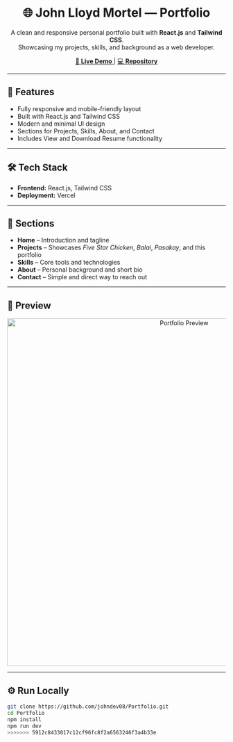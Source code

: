 
<h1 align="center">🌐 John Lloyd Mortel — Portfolio</h1>

<p align="center">
  A clean and responsive personal portfolio built with <b>React.js</b> and <b>Tailwind CSS</b>.<br>
  Showcasing my projects, skills, and background as a web developer.
</p>

<p align="center">
  <a href="https://your-portfolio.vercel.app" target="_blank">
    🔗 <b>Live Demo</b>
  </a> |
  <a href="https://github.com/johndev08/Portfolio" target="_blank">
    💻 <b>Repository</b>
  </a>
</p>

---

<h2>🚀 Features</h2>

<ul>
  <li>Fully responsive and mobile-friendly layout</li>
  <li>Built with React.js and Tailwind CSS</li>
  <li>Modern and minimal UI design</li>
  <li>Sections for Projects, Skills, About, and Contact</li>
  <li>Includes View and Download Resume functionality</li>
</ul>

---

<h2>🛠️ Tech Stack</h2>

<ul>
  <li><b>Frontend:</b> React.js, Tailwind CSS</li>
  <li><b>Deployment:</b> Vercel</li>
</ul>

---

<h2>📂 Sections</h2>

<ul>
  <li><b>Home</b> – Introduction and tagline</li>
  <li><b>Projects</b> – Showcases <i>Five Star Chicken</i>, <i>Balai</i>, <i>Pasakay</i>, and this portfolio</li>
  <li><b>Skills</b> – Core tools and technologies</li>
  <li><b>About</b> – Personal background and short bio</li>
  <li><b>Contact</b> – Simple and direct way to reach out</li>
</ul>

---

<h2>📸 Preview</h2>

<p align="center">
  <img src="./public/portfolio-preview.png" width="800px" alt="Portfolio Preview">
</p>

---

<h2>⚙️ Run Locally</h2>

```bash
git clone https://github.com/johndev08/Portfolio.git
cd Portfolio
npm install
npm run dev
>>>>>>> 5912c8433017c12cf96fc8f2a6563246f3a4b33e
